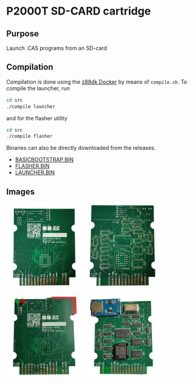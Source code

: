 # P2000T SD-CARD cartridge

## Purpose

Launch .CAS programs from an SD-card

## Compilation

Compilation is done using the [z88dk Docker](https://hub.docker.com/r/z88dk/z88dk)
by means of `compile.sh`. To compile the launcher, run

```bash
cd src
./compile launcher
```

and for the flasher utility

```bash
cd src
./compile flasher
```

Binaries can also be directly downloaded from the releases.

* [BASICBOOTSTRAP.BIN](https://github.com/ifilot/p2000t-sdcard/releases/latest/download/BASICBOOTSTRAP.BIN)
* [FLASHER.BIN](https://github.com/ifilot/p2000t-sdcard/releases/latest/download/FLASHER.BIN)
* [LAUNCHER.BIN](https://github.com/ifilot/p2000t-sdcard/releases/latest/download/LAUNCHER.BIN)

## Images

<p float="left">
    <img src="img/sdcard-cartridge-bare-front.jpg" width="40%">
    <img src="img/sdcard-cartridge-bare-back.jpg" width="40%">
</p>

<p float="left">
    <img src="img/sdcard-cartridge-populated-front.jpg" width="40%">
    <img src="img/sdcard-cartridge-populated-back.jpg" width="40%">
</p>